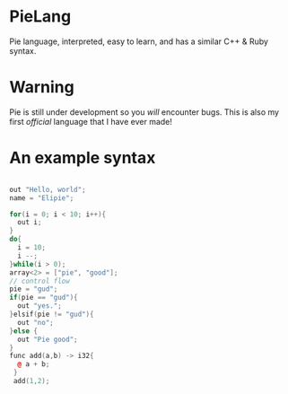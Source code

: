 # PieLang
Pie language, interpreted, easy to learn, and has a similar C++ & Ruby syntax.

# Warning
Pie is still under development so you *will* encounter bugs. 
This is also my first *official* language that I have ever made!

# An example syntax
```cpp

out "Hello, world";
name = "Elipie";

for(i = 0; i < 10; i++){
  out i;
}
do{
  i = 10;
  i --;
}while(i > 0);
array<2> = ["pie", "good"];
// control flow
pie = "gud";
if(pie == "gud"){
  out "yes.";
}elsif(pie != "gud"){
  out "no";
}else {
  out "Pie good";
}
func add(a,b) -> i32{
  @ a + b;
 }
 add(1,2);
 
```
